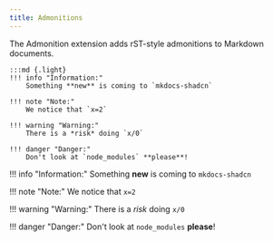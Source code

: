 ```yaml
---
title: Admonitions
---
```


The Admonition extension adds rST-style admonitions to Markdown documents.

    :::md {.light}
    !!! info "Information:"
        Something **new** is coming to `mkdocs-shadcn`

    !!! note "Note:"
        We notice that `x=2`

    !!! warning "Warning:"
        There is a *risk* doing `x/0`

    !!! danger "Danger:"
        Don't look at `node_modules` **please**! 


!!! info "Information:"
    Something **new** is coming to `mkdocs-shadcn`

!!! note "Note:"
    We notice that `x=2`

!!! warning "Warning:"
    There is a *risk* doing `x/0`

!!! danger "Danger:"
    Don't look at `node_modules` **please**! 